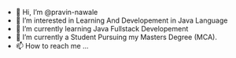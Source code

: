 - 👋 Hi, I’m @pravin-nawale
- 👀 I’m interested in Learning And Developement in Java Language
- 🌱 I’m currently learning Java Fullstack Developement
- 💞️ I’m currently a Student Pursuing my Masters Degree (MCA).
- 📫 How to reach me ...

<!---
pravin-nawale/pravin-nawale is a ✨ special ✨ repository because its `README.md` (this file) appears on your GitHub profile.
You can click the Preview link to take a look at your changes.
--->
